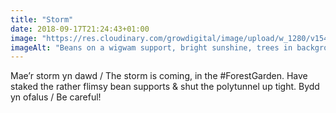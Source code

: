 ```yaml
---
title: "Storm"
date: 2018-09-17T21:24:43+01:00
image: "https://res.cloudinary.com/growdigital/image/upload/w_1280/v1544352693/beans-44027101094.jpg"
imageAlt: "Beans on a wigwam support, bright sunshine, trees in background, dramatic clouds"
---
```


Mae’r storm yn dawd / The storm is coming, in the #ForestGarden. Have staked the rather flimsy bean supports & shut the polytunnel up tight. Bydd yn ofalus / Be careful!
